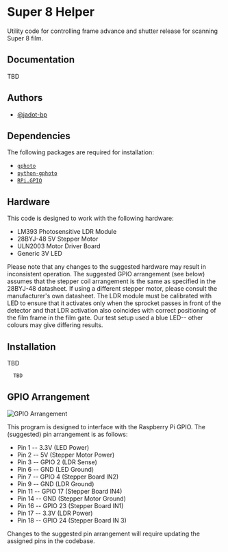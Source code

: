 # Super 8 Helper

Utility code for controlling frame advance and shutter release for scanning Super 8 film.

## Documentation

TBD

## Authors

- [@jadot-bp](https://www.github.com/jadot-bp)

## Dependencies

The following packages are required for installation:

- [`gphoto`](http://www.gphoto.org/)
- [`python-gphoto`](https://pypi.org/project/gphoto2/0.8.0/)
- [`RPi.GPIO`](https://pypi.org/project/RPi.GPIO/)

## Hardware

This code is designed to work with the following hardware:

- LM393 Photosensitive LDR Module
- 28BYJ-48 5V Stepper Motor
- ULN2003 Motor Driver Board
- Generic 3V LED

Please note that any changes to the suggested hardware may result in inconsistent operation. The suggested GPIO arrangement (see below) assumes that the stepper coil arrangement is the same as specified in the 28BYJ-48 datasheet. If using a different stepper motor, please consult the manufacturer's own datasheet. The LDR module must be calibrated with LED to ensure that it activates only when the sprocket passes in front of the detector and that LDR activation also coincides with correct positioning of the film frame in the film gate. Our test setup used a blue LED-- other colours may give differing results.

## Installation

TBD

```bash
  TBD
```

## GPIO Arrangement

![GPIO Arrangement](https://www.raspberrypi.com/documentation/computers/images/GPIO-Pinout-Diagram-2.png)

This program is designed to interface with the Raspberry Pi GPIO. The (suggested) pin arrangement is as follows:

- Pin 1  -- 3.3V (LED Power)
- Pin 2  -- 5V (Stepper Motor Power)
- Pin 3  -- GPIO 2 (LDR Sense)
- Pin 6  -- GND (LED Ground)
- Pin 7  -- GPIO 4 (Stepper Board IN2)
- Pin 9  -- GND (LDR Ground)
- Pin 11 -- GPIO 17 (Stepper Board IN4)
- Pin 14 -- GND (Stepper Motor Ground)
- Pin 16 -- GPIO 23 (Stepper Board IN1)
- Pin 17 -- 3.3V (LDR Power)
- Pin 18 -- GPIO 24 (Stepper Board IN 3)

Changes to the suggested pin arrangement will require updating the assigned pins in the codebase.
